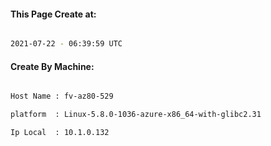 
   
#### This Page Create at:

```bash

2021-07-22 - 06:39:59 UTC

```

#### Create By Machine:

```bash

Host Name : fv-az80-529

platform  : Linux-5.8.0-1036-azure-x86_64-with-glibc2.31

Ip Local  : 10.1.0.132

```

